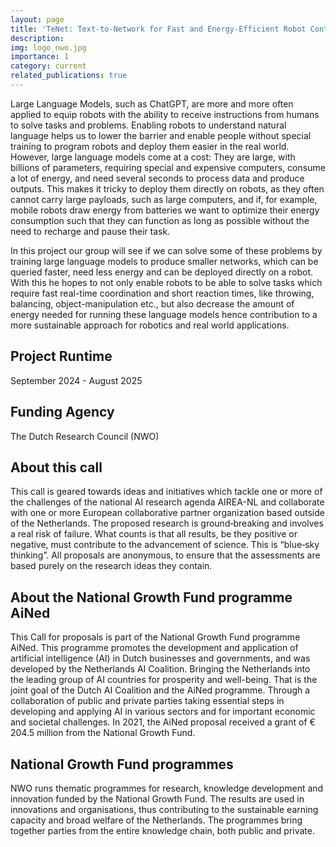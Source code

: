 ```yaml
---
layout: page
title: 'TeNet: Text-to-Network for Fast and Energy-Efficient Robot Control'
description:
img: logo_nwo.jpg
importance: 1
category: current
related_publications: true
---
```

Large Language Models, such as ChatGPT, are more and more often applied to equip robots with the ability to receive instructions from humans to solve tasks and problems. Enabling robots to understand natural language helps us to lower the barrier and enable people without special training to program robots and deploy them easier in the real world. However, large language models come at a cost: They are large, with billions of parameters, requiring special and expensive computers, consume a lot of energy, and need several seconds to process data and produce outputs. This makes it tricky to deploy them directly on robots, as they often cannot carry large payloads, such as large computers, and if, for example, mobile robots draw energy from batteries we want to optimize their energy consumption such that they can function as long as possible without the need to recharge and pause their task.

In this project our group will see if we can solve some of these problems by training large language models to produce smaller networks, which can be queried faster, need less energy and can be deployed directly on a robot. With this he hopes to not only enable robots to be able to solve tasks which require fast real-time coordination and short reaction times, like throwing, balancing, object-manipulation etc., but also decrease the amount of energy needed for running these language models hence contribution to a more sustainable approach for robotics and real world applications.

## Project Runtime
September 2024 - August 2025

## Funding Agency
The Dutch Research Council (NWO)

## About this call
This call is geared towards ideas and initiatives which tackle one or more of the challenges of the national AI research agenda AIREA-NL and collaborate with one or more European collaborative partner organization based outside of the Netherlands. The proposed research is ground‐breaking and involves a real risk of failure. What counts is that all results, be they positive or negative, must contribute to the advancement of science. This is “blue‐sky thinking”. All proposals are anonymous, to ensure that the assessments are based purely on the research ideas they contain.

## About the National Growth Fund programme AiNed </h2>
This Call for proposals is part of the National Growth Fund programme AiNed. This programme promotes the development and application of artificial intelligence (AI) in Dutch businesses and governments, and was developed by the Netherlands AI Coalition. Bringing the Netherlands into the leading group of AI countries for prosperity and well-being. That is the joint goal of the Dutch AI Coalition and the AiNed programme. Through a collaboration of public and private parties taking essential steps in developing and applying AI in various sectors and for important economic and societal challenges. In 2021, the AiNed proposal received a grant of € 204.5 million from the National Growth Fund.

## National Growth Fund programmes </h2>
NWO runs thematic programmes for research, knowledge development and innovation funded by the National Growth Fund. The results are used in innovations and organisations, thus contributing to the sustainable earning capacity and broad welfare of the Netherlands. The programmes bring together parties from the entire knowledge chain, both public and private.
